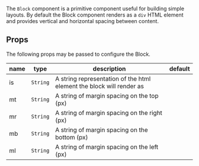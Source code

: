 
The `Block` component is a primitive component useful for building simple layouts.
By default the Block component renders as a `div` HTML element and provides vertical and horizontal
spacing between content.

## Props

The following props may be passed to configure the Block.

| name      | type      | description                                                             | default   |
| --------- | --------- | ------------------------------------------------------------------------| --------- |
| is | `String` | A string representation of the html element the block will render as            |           |
| mt | `String` | A string of margin spacing on the top (px)                                      |           |
| mr | `String` | A string of margin spacing on the right (px)                                    |           |
| mb | `String` | A string of margin spacing on the bottom (px)                                   |           |
| ml | `String` | A string of margin spacing on the left (px)                                     |           |